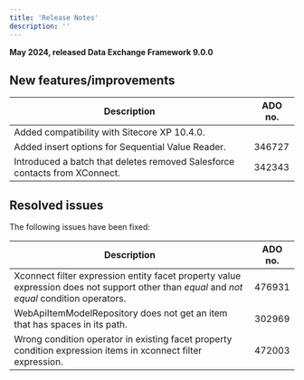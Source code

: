```yaml
---
title: 'Release Notes'
description: ''
---
```


**May 2024, released Data Exchange Framework 9.0.0**

## New features/improvements

| Description                                                                | ADO no. |
| -------------------------------------------------------------------------- | ------- |
| ​​Added compatibility with Sitecore XP 10.4.0.                             |         |
| Added insert options for Sequential Value Reader.                          | 346727  |
| Introduced a batch that deletes removed Salesforce contacts from XConnect. | 342343  |

## Resolved issues

The following issues have been fixed:

| Description                                                                                                                                | ADO no. |
| ------------------------------------------------------------------------------------------------------------------------------------------ | ------- |
| Xconnect filter expression entity facet property value expression does not support other than _equal_ and _not equal_ condition operators. | 476931  |
| WebApiItemModelRepository does not get an item that has spaces in its path.                                                                | 302969  |
| Wrong condition operator in existing facet property condition expression items in xconnect filter expression.                              | 472003  |
